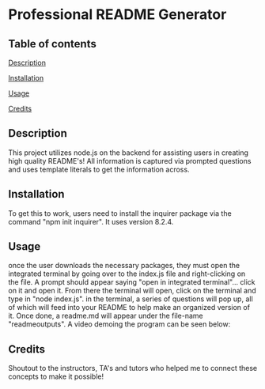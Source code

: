 # Professional README Generator

## Table of contents
 
[Description](#Description)

[Installation](#Installation)

[Usage](#Usage)

[Credits](#Credits)


## Description

This project utilizes node.js on the backend for assisting users in creating high quality README's! All information is captured via prompted questions and uses template literals to get the information across. 

## Installation 

To get this to work, users need to install the inquirer package via the command "npm init inquirer". It uses version 8.2.4.

## Usage

once the user downloads the necessary packages, they must open the integrated terminal by going over to the index.js file and right-clicking on the file. A prompt should appear saying "open in integrated terminal"... click on it and open it. From there the terminal will open, click on the terminal and type in "node index.js". in the terminal, a series of questions will pop up, all of which will feed into your README to help make an organized version of it. Once done, a readme.md will appear under the file-name "readmeoutputs". A video demoing the program can be seen below: 



## Credits
Shoutout to the instructors, TA's and tutors who helped me to connect these concepts to make it possible!
